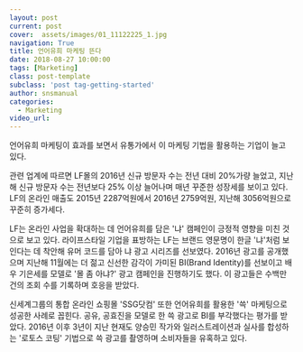 ```yaml
---
layout: post
current: post
cover:  assets/images/01_11122225_1.jpg
navigation: True
title: 언어유희 마케팅 뜬다
date: 2018-08-27 10:00:00
tags: [Marketing]
class: post-template
subclass: 'post tag-getting-started'
author: snsmanual
categories:
  - Marketing
video_url: 
---
```


언어유희 마케팅이 효과를 보면서 유통가에서 이 마케팅 기법을 활용하는 기업이 늘고 있다.

관련 업계에 따르면 LF몰의 2016년 신규 방문자 수는 전년 대비 20%가량 늘었고, 
지난해 신규 방문자 수는 전년보다 25% 이상 늘어나며 매년 꾸준한 성장세를 보이고 있다. 
LF의 온라인 매출도 2015년 2287억원에서 2016년 2759억원, 지난해 3056억원으로 꾸준히 증가세다.

LF는 온라인 사업을 확대하는 데 언어유희를 담은 '냐' 캠페인이 긍정적 영향을 미친 것으로 보고 있다. 라이프스타일 기업을 표방하는 LF는 브랜드 영문명이 한글 '냐'처럼 보인다는 데 착안해 유머 코드를 담아 냐 광고 시리즈를 선보였다. 
2016년 광고를 공개했으며 지난해 11월에는 더 젊고 신선한 감각이 가미된 BI(Brand Identity)를 
선보이고 배우 기은세를 모델로 '몰 좀 아냐?' 광고 캠페인을 진행하기도 했다. 
이 광고들은 수백만 건의 조회 수를 기록하며 호응을 받았다.

신세계그룹의 통합 온라인 쇼핑몰 'SSG닷컴' 또한 언어유희를 활용한 '쓱' 마케팅으로 성공한 사례로 꼽힌다. 공유, 공효진을 모델로 한 쓱 광고로 BI를 부각했다는 평가를 받았다.
 2016년 이후 3년이 지난 현재도 양승민 작가와 일러스트레이션과 실사를 합성하는 '로토스 코팅' 
기법으로 쓱 광고를 촬영하며 소비자들을 유혹하고 있다.

